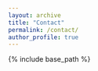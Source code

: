```yaml
---
layout: archive
title: "Contact"
permalink: /contact/
author_profile: true
---
```


{% include base_path %}